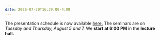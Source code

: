 ```yaml
---
date: 2025-07-30T16:39:00-4:00
---
```

The presentation schedule is now available [here.](https://q.utoronto.ca/courses/388349/pages/presentation-schedule) The seminars are on _Tuesday and Thursday, August 5 and 7._ We __start at 6:00 PM__ in the __lecture hall.__ 